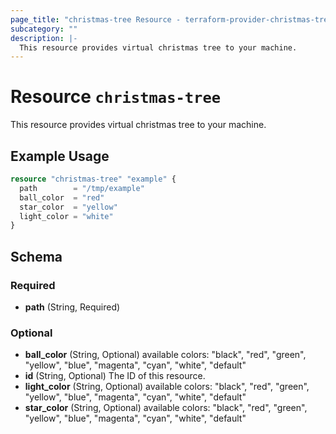 ```yaml
---
page_title: "christmas-tree Resource - terraform-provider-christmas-tree"
subcategory: ""
description: |-
  This resource provides virtual christmas tree to your machine.
---
```


# Resource `christmas-tree`

This resource provides virtual christmas tree to your machine.

## Example Usage

```terraform
resource "christmas-tree" "example" {
  path        = "/tmp/example"
  ball_color  = "red"
  star_color  = "yellow"
  light_color = "white"
}
```

## Schema

### Required

- **path** (String, Required)

### Optional

- **ball_color** (String, Optional) available colors: "black", "red", "green", "yellow", "blue", "magenta", "cyan", "white", "default"
- **id** (String, Optional) The ID of this resource.
- **light_color** (String, Optional) available colors: "black", "red", "green", "yellow", "blue", "magenta", "cyan", "white", "default"
- **star_color** (String, Optional) available colors: "black", "red", "green", "yellow", "blue", "magenta", "cyan", "white", "default"


